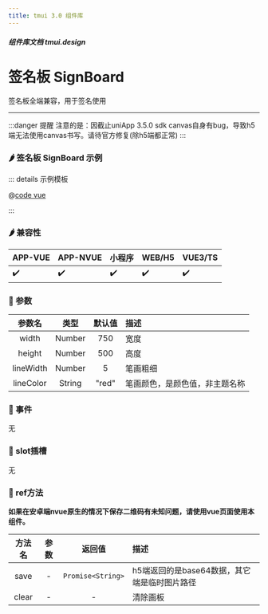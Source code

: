 ```yaml
---
title: tmui 3.0 组件库
---
```


<dirtoc></dirtoc>

##### 组件库文档 tmui.design

# 签名板 SignBoard
签名板全端兼容，用于签名使用

---

:::danger 提醒
注意的是：因截止uniApp 3.5.0 sdk canvas自身有bug，导致h5端无法使用canvas书写。请待官方修复(除h5端都正常)
:::

### :hot_pepper: 签名板 SignBoard 示例

<webview url="https://tmui.design/h5/#/pages/other/signBoard"></webview>

::: details 示例模板

@[code vue](pages/other/signBoard.nvue)

:::

### :hot_pepper: 兼容性

| APP-VUE | APP-NVUE | 小程序 | WEB/H5 | VUE3/TS |
| --- | --- | --- | --- | --- |
| :heavy_check_mark: | :heavy_check_mark: | :heavy_check_mark: | :heavy_check_mark: | :heavy_check_mark: |

### :seedling: 参数

| 参数名 | 类型 | 默认值 | 描述 |
| :--: | :--: | :--: | :-- |
| width | Number | 750 | 宽度 |
| height | Number | 500 | 高度 |
| lineWidth | Number | 5 | 笔画粗细 |
| lineColor | String | "red" | 笔画颜色，是颜色值，非主题名称 |

### :rose: 事件
无

### :corn: slot插槽
无

### :green_salad: ref方法

**如果在安卓端nvue原生的情况下保存二维码有未知问题，请使用vue页面使用本组件。**

| 方法名 | 参数 | 返回值 | 描述 |
| :--: | :--: | :--: | :-- |
| save | - | `Promise<String>` | h5端返回的是base64数据，其它端是临时图片路径 |
| clear | - | - | 清除画板 |
